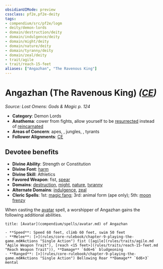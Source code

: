 ```yaml
---
obsidianUIMode: preview
cssclass: pf2e,pf2e-deity
tags:
- compendium/src/pf2e/logm
- deity/demon-lords
- domain/destruction/deity
- domain/indulgence/deity
- domain/might/deity
- domain/nature/deity
- domain/tyranny/deity
- domain/zeal/deity
- trait/agile
- trait/reach-15-feet
aliases: ["Angazhan", "The Ravenous King"]
---
```

# Angazhan (The Ravenous King) *([CE](rules/traits/ce-b1.md "Chaotic Evil Alignment Trait"))*  
*Source: Lost Omens: Gods & Magic p. 124*  

- **Category**: Demon Lords
- **Anathema**: cower from fights, allow yourself to be [resurrected](compendium/spells/rituals/resurrect.md) instead of [reincarnated](compendium/spells/rituals/reincarnate-apg.md)
- **Areas of Concern**: apes, , jungles, , tyrants
- **Follower Alignments**: [CE](rules/traits/ce-b1.md "Chaotic Evil Alignment Trait")

## Devotee benefits

- **Divine Ability**: Strength or Constitution
- **Divine Font**: [harm](compendium/spells/harm.md)
- **Divine Skill**: Athletics
- **Favored Weapon**: fist, [spear](compendium/equipment/items/spear.md)
- **Domains**: [destruction](compendium/setting/domains.md#Destruction), [might](compendium/setting/domains.md#Might), [nature](compendium/setting/domains.md#Nature), [tyranny](compendium/setting/domains.md#Tyranny)
- **Alternate Domains**: [indulgence](compendium/setting/domains.md#Indulgence), [zeal](compendium/setting/domains.md#Zeal)
- **Cleric Spells**: 1st: [magic fang](compendium/spells/magic-fang.md); 3rd: animal form (ape only); 5th: [moon frenzy](compendium/spells/moon-frenzy.md)

When casting the [avatar](compendium/spells/avatar.md) spell, a worshipper of Angazhan gains the following additional abilities.

```ad-embed-avatar
title: [Avatar](compendium/spells/avatar.md) of Angazhan

- **Speed**: Speed 60 feet, climb 60 feet, swim 50 feet
- **Melee**: [>](rules/core-rulebook/chapter-9-playing-the-game.md#Actions "Single Action") fist ([agile](rules/traits/agile.md "Agile Weapon Trait"), [reach <15 feet>](rules/traits/reach-15-feet.md "Reach Weapon Trait")), **Damage** `6d6+6` bludgeoning
- **Ranged**: [>](rules/core-rulebook/chapter-9-playing-the-game.md#Actions "Single Action") Bellowing Roar **Damage** `6d6+3` mental
```